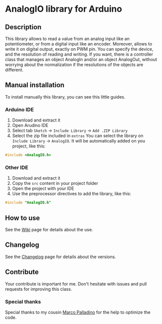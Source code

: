 # AnalogIO library for Arduino
## Description
This library allows to read a value from an analog input like an potentiometer, or from a digital input like an encoder. Moreover, allows to write it on digital output, exactly on PWM pin. You can specify the device, and the resolution of reading and writing. If you want, there is a controller class that manages an object AnalogIn and/or an object AnalogOut, without worrying about the normalization if the resolutions of the objects are different.

## Manual installation
To install manually this library, you can see this little guides.

### Arduino IDE
1. Download and extract it
2. Open Arudino IDE
3. Select tab `Sketch` -> `Include Library` -> `Add .ZIP Library`
4. Select the zip file included in `extras`
You can select the library on `Include Library` -> `AnalogIO`. It will be automatically added on you project, like this:
```c++
#include <AnalogIO.h>
```

### Other IDE
1. Download and extract it
2. Copy the `src` content in your project folder
3. Open the project with your IDE
4. Use the preprocessor directives to add the library, like this:
```c++
#include "AnalogIO.h"
```
## How to use
See the [Wiki](https://github.com/davidepalladino/AnalogIO-Arduino/wiki) page for details about the use.

## Changelog
See the [Changelog](/CHANGELOG.md) page for details about the versions.

## Contribute
Your contribute is important for me. Don't hesitate with issues and pull requests for improving this class.

### Special thanks
Special thanks to my cousin [Marco Palladino](https://github.com/PalladinoMarco) for the help to optimize the code.
